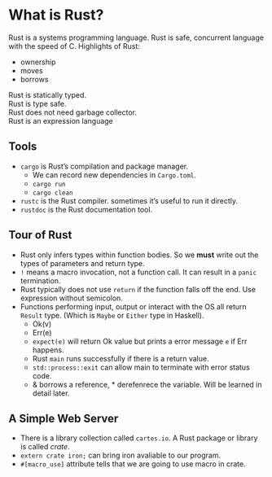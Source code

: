 # What is Rust?

Rust is a systems programming language. Rust is safe, concurrent language with the speed of C. Highlights of Rust:

- ownership
- moves
- borrows

Rust is statically typed. <br>
Rust is type safe. <br>
Rust does not need garbage collector.<br>
Rust is an expression language <br>

## Tools

- `cargo` is Rust’s compilation and package manager.
  - We can record new dependencies in `Cargo.toml`.
  - `cargo run`
  - `cargo clean`
- `rustc` is the Rust compiler. sometimes it’s useful to run it directly.
- `rustdoc` is the Rust documentation tool.

## Tour of Rust

- Rust only infers types within function bodies. So we **must** write out the types of parameters and return type.
- `!` means a macro invocation, not a function call. It can result in a `panic` termination.
- Rust typically does not use `return` if the function falls off the end. Use expression without semicolon.
- Functions performing input, output or interact with the OS all return `Result` type. (Which is `Maybe` or `Either` type in Haskell).
  - Ok(v)
  - Err(e)
  - `expect(e)` will return Ok value but prints a error message `e` if Err happens.
  - Rust `main` runs successfully if there is a return value.
  - `std::process::exit` can allow main to terminate with error status code.
  - & borrows a reference, \* derefenrece the variable. Will be learned in detail later.

## A Simple Web Server

- There is a library collection called `cartes.io`. A Rust package or library is called _crate_.
- `extern crate iron;` can bring iron avaliable to our program.
- `#[macro_use]` attribute tells that we are going to use macro in crate.
